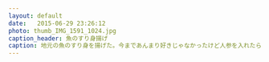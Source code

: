 ```yaml
---
layout: default
date:   2015-06-29 23:26:12
photo: thumb_IMG_1591_1024.jpg
caption_header: 魚のすり身揚げ
caption: 地元の魚のすり身を揚げた。今まであんまり好きじゃなかったけど人参を入れたらすごく美味しくなった。
---
```

